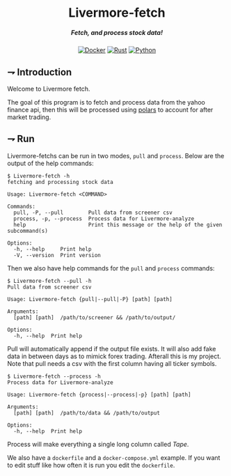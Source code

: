 <div align="center">

# Livermore-fetch
##### Fetch, and process stock data!
[![Docker](https://img.shields.io/badge/Docker-2496ED.svg?style=for-the-badge&logo=docker&logoColor=white)]()
[![Rust](https://img.shields.io/badge/Yahoo_finance_api-6001D2.svg?style=for-the-badge&logo=yahoo)]()
[![Python](https://img.shields.io/badge/Polars-CD792C.svg?style=for-the-badge&logo=polars&logoColor=white)]()
</div>

## ⇁  Introduction
Welcome to Livermore fetch. 

The goal of this program is to fetch and process data from the yahoo finance api, then this will be processed using [polars](https://www.pola.rs/) to account for after market trading.

## ⇁  Run
Livermore-fetchs can be run in two modes, `pull` and `process`. Below are the output of the help commands:
```console
$ Livermore-fetch -h   
fetching and processing stock data

Usage: Livermore-fetch <COMMAND>

Commands:
  pull, -P, --pull        Pull data from screener csv
  process, -p, --process  Process data for Livermore-analyze
  help                    Print this message or the help of the given subcommand(s)

Options:
  -h, --help     Print help
  -V, --version  Print version
```

Then we also have help commands for the `pull` and `process` commands:
```console
$ Livermore-fetch --pull -h
Pull data from screener csv

Usage: Livermore-fetch {pull|--pull|-P} [path] [path]

Arguments:
  [path] [path]  /path/to/screener && /path/to/output/

Options:
  -h, --help  Print help
```
Pull will automatically append if the output file exists. It will also add fake data in between days as to mimick forex trading. Afterall this is my project.
Note that pull needs a csv with the first column having all ticker symbols. 
```console
$ Livermore-fetch --process -h
Process data for Livermore-analyze

Usage: Livermore-fetch {process|--process|-p} [path] [path]

Arguments:
  [path] [path]  /path/to/data && /path/to/output

Options:
  -h, --help  Print help
```
Process will make everything a single long column called *Tape*. 

We also have a `dockerfile` and a `docker-compose.yml` example. If you want to edit stuff like how often it is run you edit the `dockerfile`.
